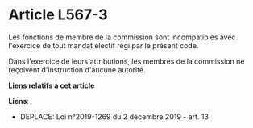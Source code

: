# Article L567-3

Les fonctions de membre de la commission sont incompatibles avec l'exercice de tout mandat électif régi par le présent code. 

Dans l'exercice de leurs attributions, les membres de la commission ne reçoivent d'instruction d'aucune autorité.

**Liens relatifs à cet article**

**Liens**:

  - DEPLACE: Loi n°2019-1269 du 2 décembre 2019 - art. 13
